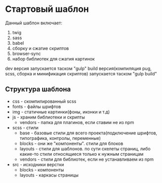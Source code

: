 # Стартовый шаблон

Данный шаблон включает:
1. twig
2. sass
3. babel
4. сборку и сжатие скриптов
5. browser-sync
6. набор библиотек для сжатия картинок

dev версия запускается таском "gulp"
build версия(компиляция pug, scss, сборка и минификация скриптов) запускается таском "gulp build"

## Структура шаблона

- css - скомпилированный scss
- fonts - файлы шрифтов
- img - статичные картинки(фоны, иконки и т.д)
- js - храним библиотеки и скрипты
	- vendors - папка для плагинов, если ставим не из npm
- scss - стили 
	- base - базовые стили для всего проекта(подключение шрифтов, типографика, контролы, переменные)
	- blocks - они же "компоненты". стили для блоков
	- layouts - стили для шаблонов. по сути скелеты страниц, либо какие-то стили относящиеся только к нужным страницам
	- vendors - стили для библиотек, если не устанавливаем из npm
- src - исходники верстки
	- blocks - компоненты
	- layouts - каркасы страницы

